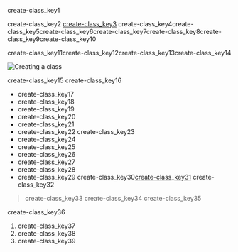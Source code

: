 create-class_key1


create-class_key2
[create-class_key3](https://www.merakilearn.org/class)
create-class_key4create-class_key5create-class_key6create-class_key7create-class_key8create-class_key9create-class_key10

create-class_key11create-class_key12create-class_key13create-class_key14

![Creating a class](images/how_to_create_a_class.png)

create-class_key15
create-class_key16
- create-class_key17
- create-class_key18
- create-class_key19
- create-class_key20
- create-class_key21
- create-class_key22
create-class_key23
- create-class_key24
- create-class_key25
- create-class_key26
- create-class_key27
- create-class_key28
- create-class_key29
create-class_key30[create-class_key31](https://chrome.google.com/webstore/detail/auto-admit-for-google-mee/epemkdedgaoeeobdjmkmhhhbjemckmgb/related?hl=en,)
create-class_key32

> create-class_key33
create-class_key34
create-class_key35


create-class_key36


1. create-class_key37
2. create-class_key38
3. create-class_key39
